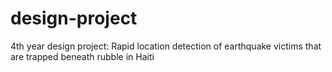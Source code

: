 # design-project
4th year design project: Rapid location detection of earthquake victims that are trapped beneath rubble in Haiti
